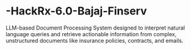 # -HackRx-6.0-Bajaj-Finserv
LLM-based Document Processing System designed to interpret natural language queries and retrieve actionable information from complex, unstructured documents like insurance policies, contracts, and emails.
